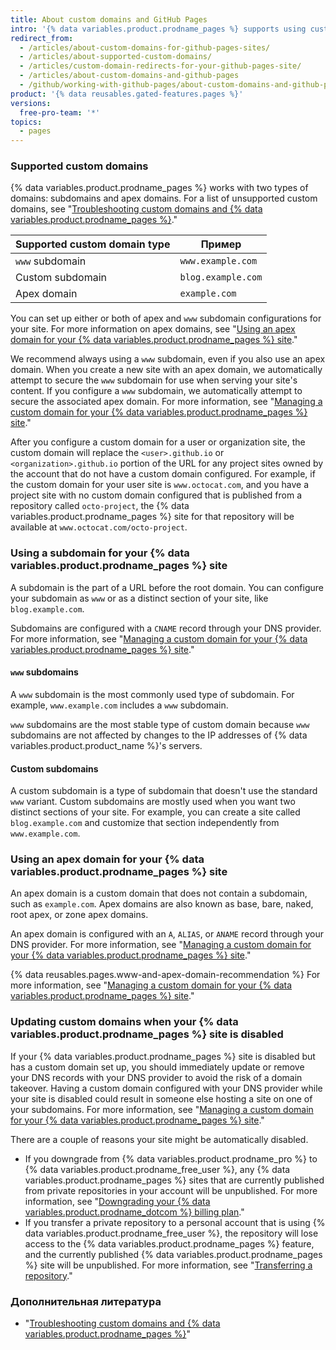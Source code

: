 ```yaml
---
title: About custom domains and GitHub Pages
intro: '{% data variables.product.prodname_pages %} supports using custom domains, or changing the root of your site''s URL from the default, like `octocat.github.io`, to any domain you own.'
redirect_from:
  - /articles/about-custom-domains-for-github-pages-sites/
  - /articles/about-supported-custom-domains/
  - /articles/custom-domain-redirects-for-your-github-pages-site/
  - /articles/about-custom-domains-and-github-pages
  - /github/working-with-github-pages/about-custom-domains-and-github-pages
product: '{% data reusables.gated-features.pages %}'
versions:
  free-pro-team: '*'
topics:
  - pages
---
```


### Supported custom domains

{% data variables.product.prodname_pages %} works with two types of domains: subdomains and apex domains. For a list of unsupported custom domains, see "[Troubleshooting custom domains and {% data variables.product.prodname_pages %}](/articles/troubleshooting-custom-domains-and-github-pages/#custom-domain-names-that-are-unsupported)."

| Supported custom domain type | Пример             |
| ---------------------------- | ------------------ |
| `www` subdomain              | `www.example.com`  |
| Custom subdomain             | `blog.example.com` |
| Apex domain                  | `example.com`      |

You can set up either or both of apex and `www` subdomain configurations for your site. For more information on apex domains, see "[Using an apex domain for your {% data variables.product.prodname_pages %} site](#using-an-apex-domain-for-your-github-pages-site)."

We recommend always using a `www` subdomain, even if you also use an apex domain. When you create a new site with an apex domain, we automatically attempt to secure the `www` subdomain for use when serving your site's content. If you configure a `www` subdomain, we automatically attempt to secure the associated apex domain. For more information, see "[Managing a custom domain for your {% data variables.product.prodname_pages %} site](/articles/managing-a-custom-domain-for-your-github-pages-site)."

After you configure a custom domain for a user or organization site, the custom domain will replace the `<user>.github.io` or `<organization>.github.io` portion of the URL for any project sites owned by the account that do not have a custom domain configured. For example, if the custom domain for your user site is `www.octocat.com`, and you have a project site with no custom domain configured that is published from a repository called `octo-project`, the {% data variables.product.prodname_pages %} site for that repository will be available at `www.octocat.com/octo-project`.

### Using a subdomain for your {% data variables.product.prodname_pages %} site

A subdomain is the part of a URL before the root domain. You can configure your subdomain as `www` or as a distinct section of your site, like `blog.example.com`.

Subdomains are configured with a `CNAME` record through your DNS provider. For more information, see "[Managing a custom domain for your {% data variables.product.prodname_pages %} site](/articles/managing-a-custom-domain-for-your-github-pages-site#configuring-a-subdomain)."

#### `www` subdomains

A `www` subdomain is the most commonly used type of subdomain. For example, `www.example.com` includes a `www` subdomain.

`www` subdomains are the most stable type of custom domain because `www` subdomains are not affected by changes to the IP addresses of {% data variables.product.product_name %}'s servers.

#### Custom subdomains

A custom subdomain is a type of subdomain that doesn't use the standard `www` variant. Custom subdomains are mostly used when you want two distinct sections of your site. For example, you can create a site called `blog.example.com` and customize that section independently from `www.example.com`.

### Using an apex domain for your {% data variables.product.prodname_pages %} site

An apex domain is a custom domain that does not contain a subdomain, such as `example.com`. Apex domains are also known as base, bare, naked, root apex, or zone apex domains.

An apex domain is configured with an `A`, `ALIAS`, or `ANAME` record through your DNS provider. For more information, see "[Managing a custom domain for your {% data variables.product.prodname_pages %} site](/articles/managing-a-custom-domain-for-your-github-pages-site#configuring-an-apex-domain)."

{% data reusables.pages.www-and-apex-domain-recommendation %} For more information, see "[Managing a custom domain for your {% data variables.product.prodname_pages %} site](/github/working-with-github-pages/managing-a-custom-domain-for-your-github-pages-site/#configuring-a-subdomain)."

### Updating custom domains when your {% data variables.product.prodname_pages %} site is disabled

If your {% data variables.product.prodname_pages %} site is disabled but has a custom domain set up, you should immediately update or remove your DNS records with your DNS provider to avoid the risk of a domain takeover. Having a custom domain configured with your DNS provider while your site is disabled could result in someone else hosting a site on one of your subdomains. For more information, see "[Managing a custom domain for your {% data variables.product.prodname_pages %} site](/articles/managing-a-custom-domain-for-your-github-pages-site)."

There are a couple of reasons your site might be automatically disabled.

- If you downgrade from {% data variables.product.prodname_pro %} to {% data variables.product.prodname_free_user %}, any {% data variables.product.prodname_pages %} sites that are currently published from private repositories in your account will be unpublished. For more information, see "[Downgrading your {% data variables.product.prodname_dotcom %} billing plan](/articles/downgrading-your-github-billing-plan)."
- If you transfer a private repository to a personal account that is using {% data variables.product.prodname_free_user %}, the repository will lose access to the {% data variables.product.prodname_pages %} feature, and the currently published {% data variables.product.prodname_pages %} site will be unpublished. For more information, see "[Transferring a repository](/articles/transferring-a-repository)."

### Дополнительная литература

- "[Troubleshooting custom domains and {% data variables.product.prodname_pages %}](/articles/troubleshooting-custom-domains-and-github-pages)"

